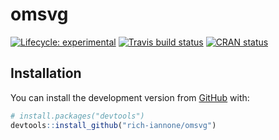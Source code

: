 
<!-- README.md is generated from README.Rmd. Please edit that file -->

# omsvg

<!-- badges: start -->

[![Lifecycle:
experimental](https://img.shields.io/badge/lifecycle-experimental-orange.svg)](https://www.tidyverse.org/lifecycle/#experimental)
[![Travis build
status](https://travis-ci.org/rich-iannone/omsvg.svg?branch=master)](https://travis-ci.org/rich-iannone/omsvg)
[![CRAN
status](https://www.r-pkg.org/badges/version/omsvg)](https://CRAN.R-project.org/package=omsvg)
<!-- badges: end -->

## Installation

You can install the development version from
[GitHub](https://github.com/) with:

``` r
# install.packages("devtools")
devtools::install_github("rich-iannone/omsvg")
```
